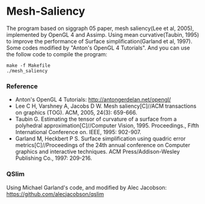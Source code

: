 Mesh-Saliency
=======================================
The program based on siggraph 05 paper, mesh saliency(Lee et al, 2005), implemented by OpenGL 4 and Assimp. Using mean curvative(Taubin, 1995) to improve the performance of Surface simplification(Garland et al, 1997). Some codes modified by "Anton's OpenGL 4 Tutorials". And you can use the follow code to compile the program:
```
make -f Makefile
./mesh_saliency
```

### Reference
- Anton's OpenGL 4 Tutorials: <http://antongerdelan.net/opengl/>
- Lee C H, Varshney A, Jacobs D W. Mesh saliency[C]//ACM transactions on graphics (TOG). ACM, 2005, 24(3): 659-666.
- Taubin G. Estimating the tensor of curvature of a surface from a polyhedral approximation[C]//Computer Vision, 1995. Proceedings., Fifth International Conference on. IEEE, 1995: 902-907.
- Garland M, Heckbert P S. Surface simplification using quadric error metrics[C]//Proceedings of the 24th annual conference on Computer graphics and interactive techniques. ACM Press/Addison-Wesley Publishing Co., 1997: 209-216.

### QSlim
Using Michael Garland's code, and modified by Alec Jacobson:
<https://github.com/alecjacobson/qslim>
